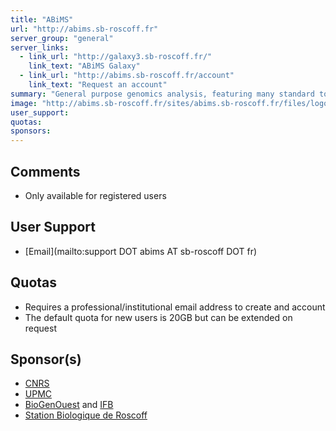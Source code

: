 ```yaml
---
title: "ABiMS"
url: "http://abims.sb-roscoff.fr"
server_group: "general"
server_links: 
  - link_url: "http://galaxy3.sb-roscoff.fr/"
    link_text: "ABiMS Galaxy"
  - link_url: "http://abims.sb-roscoff.fr/account"
    link_text: "Request an account"
summary: "General purpose genomics analysis, featuring many standard tools plus many additional tools. Howerver, we are specialized in RNASeq with reference and RNASeq denovo  "
image: "http://abims.sb-roscoff.fr/sites/abims.sb-roscoff.fr/files/logos/abims/abims-LD.png"
user_support: 
quotas: 
sponsors: 
---
```


## Comments

* Only available for registered users

## User Support

* [Email](mailto:support DOT abims AT sb-roscoff DOT fr)

## Quotas

* Requires a professional/institutional email address to create and account
* The default quota for new users is 20GB but can be extended on request

## Sponsor(s)

* [CNRS](http://www.cnrs.fr/)
* [UPMC](http://www.upmc.fr/)
* [BioGenOuest](https://www.biogenouest.org/) and [IFB](http://www.france-bioinformatique.fr/)
* [Station Biologique de Roscoff](http://www.sb-roscoff.fr/)
